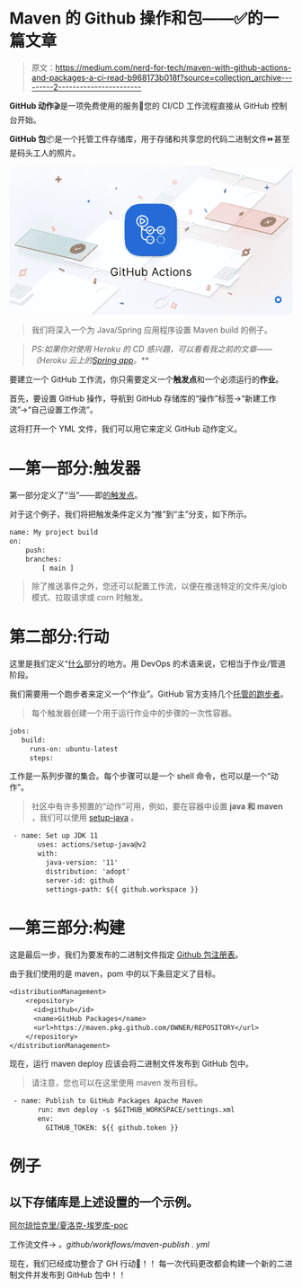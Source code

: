 # Maven 的 Github 操作和包——✅的一篇文章

> 原文：<https://medium.com/nerd-for-tech/maven-with-github-actions-and-packages-a-ci-read-b968173b018f?source=collection_archive---------2----------------------->

**GitHub 动作**🎬是一项免费使用的服务🤖您的 CI/CD 工作流程直接从 GitHub 控制台开始。

**GitHub 包**📦是一个托管工件存储库，用于存储和共享您的代码二进制文件⏩甚至是码头工人的照片。

![](img/8b59baf465ab86afba9030530365734d.png)

> 我们将深入一个为 Java/Spring 应用程序设置 Maven build 的例子。

> *PS:如果你对使用 Heroku* *的* ***CD 感兴趣，可以看看我之前的文章——《Heroku 云上的*[Spring app](/nerd-for-tech/spring-app-on-heroku-cloud-with-continuous-deployment-328ff8fbfe7a)*。***

要建立一个 GitHub 工作流，你只需要定义一个**触发点**和一个必须运行的**作业**。

首先，要设置 GitHub 操作，导航到 GitHub 存储库的“操作”标签→“新建工作流”→“自己设置工作流”。

这将打开一个 YML 文件，我们可以用它来定义 GitHub 动作定义。

# —第一部分:触发器

第一部分定义了“当”——即[的触发点](https://docs.github.com/en/actions/reference/workflow-syntax-for-github-actions#on)。

对于这个例子，我们将把触发条件定义为“推”到“主”分支，如下所示。

```
name: My project build  
on:   
    push:
    branches: 
        [ main ]
```

> 除了推送事件之外，您还可以配置工作流，以便在推送特定的文件夹/glob 模式、拉取请求或 corn 时触发。

# 第二部分:行动

这里是我们定义“[什么](https://docs.github.com/en/actions/learn-github-actions/introduction-to-github-actions#the-components-of-github-actions)部分的地方。用 DevOps 的术语来说，它相当于作业/管道阶段。

我们需要用一个跑步者来定义一个“作业”。GitHub 官方支持几个[托管的跑步者](https://docs.github.com/en/actions/reference/workflow-syntax-for-github-actions#github-hosted-runners)。

> 每个触发器创建一个用于运行作业中的步骤的一次性容器。

```
jobs:
   build:
     runs-on: ubuntu-latest
     steps:
```

工作是一系列步骤的集合。每个步骤可以是一个 shell 命令，也可以是一个“动作”。

> 社区中有许多预置的“动作”可用，例如，要在容器中设置 **java 和 maven** ，我们可以使用 [setup-java](https://github.com/actions/setup-java) 。

```
 - name: Set up JDK 11
       uses: actions/setup-java@v2
       with:
         java-version: '11'
         distribution: 'adopt'
         server-id: github
         settings-path: ${{ github.workspace }}
```

# —第三部分:构建

这是最后一步，我们为要发布的二进制文件指定 [Github 包注册表](https://docs.github.com/en/packages/working-with-a-github-packages-registry/working-with-the-apache-maven-registry#publishing-a-package)。

由于我们使用的是 maven，pom 中的以下条目定义了目标。

```
<distributionManagement>
    <repository>
      <id>github</id>
      <name>GitHub Packages</name>
      <url>https://maven.pkg.github.com/OWNER/REPOSITORY</url>
    </repository>
</distributionManagement>
```

现在，运行 maven deploy 应该会将二进制文件发布到 GitHub 包中。

> 请注意，您也可以在这里使用 maven 发布目标。

```
 - name: Publish to GitHub Packages Apache Maven
       run: mvn deploy -s $GITHUB_WORKSPACE/settings.xml
       env:
         GITHUB_TOKEN: ${{ github.token }}
```

# 例子

## 以下存储库是上述设置的一个示例。

[阿尔琼恰克里/夏洛克-埃罗库-poc](https://github.com/arjunchakri/sherlock-heroku-poc/actions)

工作流文件→ *。github/workflows/maven-publish . yml*

现在，我们已经成功整合了 GH 行动🎉！！
每一次代码更改都会构建一个新的二进制文件并发布到 GitHub 包中！！